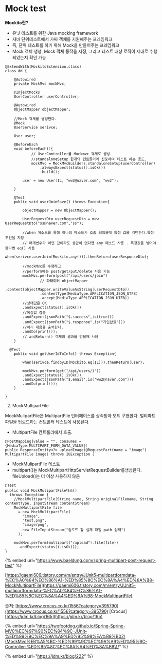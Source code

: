 # Mock test

**Mockito란?**

* 유닛 테스트를 위한 Java mocking framework
* 자바 단위테스트에서 가짜 객체를 지원해주는 프레임워크
* 즉, 단위 테스트를 하기 위해 Mock을 만들어주는 프레임워크
* Mock 객체 생성, Mock 객체 동작을 지정, 그리고 테스트 대상 로직이 제대로 수행 되었는지 확인 가능

```text
@ExtendWith(MockitoExtension.class)
class dd {
 
	@Autowired
	private MockMvc mockMvc;
	
	@InjectMocks
	UserController userController;
	
	@Autowired
	ObjectMapper objectMapper;
	
	//Mock 객체를 생성한다.
	@Mock
	UserService serivce;
	
	User user;

	@BeforeEach
	void beforeEach(){
		    // UserController를 Mockmvc 객체로 생성.
	     	//standaloneSetup 한개의 컨트롤러에 집중하여 테스트 하는 용도. 
			mockMvc = MockMvcBuilders.standaloneSetup(userController)
				.alwaysExpect(status().isOk())
				.build();

		user = new User(1L, "ww2@naver.com", "ww2");
	
	}
	
	@Test
	public void userJoinSave() throws Exception{
		
		objectMapper = new ObjectMapper();
		
		UserRequestDto userRequestDto = new UserRequestDto("ss@naver.com","ss");
		
		//when 메소드를 통해 하나의 메소드가 호출 되었을때 특정 값을 리턴한다.특정 조건을 지정
		// 매개변수가 어떤 값이라도 상관이 없다면 any 메소드 사용 . 특정값을 넣어야 한다면 eq() 사용
		when(serivce.userJoin(Mockito.any())).thenReturn(userResponseDto);
		
		//mockMvc를 수행하고 
		//perform에는 post/get/put/delete 사용 가능
		mockMvc.perform(post("/api/users/join")
				// 파라미터 objectMapper
                .content(objectMapper.writeValueAsString(userRequestDto))
                .contentType(MediaType.APPLICATION_JSON_UTF8)
                .accept(MediaType.APPLICATION_JSON_UTF8))
		//상태값은 OK
		.andExpect(status().isOk())
		//예상값 검증
		.andExpect(jsonPath("$.success",is(true)))	
		.andExpect(jsonPath("$.response",is("가입완료")))	
		//처리 내용을 출력한다.
		.andDo(print());
		// andReturn() 객체의 결과를 받을때 사용
	}
	
  @Test
	public void getUserIdToInfo() throws Exception{
		
		when(serivce.findbyID(Mockito.eq(1L))).thenReturn(user);
		
		mockMvc.perform(get("/api/users/1"))
		.andExpect(status().isOk())
		.andExpect(jsonPath("$.email",is("ww2@naver.com")))
		.andDo(print());
	}
 
}
```

  
2. MockMultipartFile

MockMulipartFile은 MultipartFile 인터페이스를 상속받아 모의 구현한다. 멀티파트파일을 업로드하는 컨트롤러 테스트에 사용된다.

* MultipartFile  컨트롤러에서 호출.

```text
@PostMapping(value = "", consumes = {MediaType.MULTIPART_FORM_DATA_VALUE})
public ResponseEntity<?> uploadImage(@RequestPart(name = "image") MultipartFile image) throws IOException {
```

* MockMulipartFile 테스트 
* multipart\(\)는 MockMultipartHttpServletRequestBuilder를생성한다. fileUpload\(\)는 더 이상 사용하지 않음

```text
@Test
public void MockMulipartFile테스() 
  throws Exception {
    //MockMultipartFile(String name, String originalFilename, String contentType, InputStream contentStream)
    MockMultipartFile file 
      = new MockMultipartFile(
        "image", 
        "test.png", 
        "image/png",
        new FileInputStream("업로드 할 실제 파일 path 입력")
      );
   
    mockMvc.perform(multipart("/upload").file(file))
      .andExpect(status().isOk());
}
```

{% embed url="https://www.baeldung.com/spring-multipart-post-request-test" %}



[https://gaemi606.tistory.com/m/entry/JUnit5-multipartformdata-%EC%A0%84%EC%86%A1-%ED%85%8C%EC%8A%A4%ED%8A%B8-MockMultipartFile](https://gaemi606.tistory.com/m/entry/JUnit5-multipartformdata-%EC%A0%84%EC%86%A1-%ED%85%8C%EC%8A%A4%ED%8A%B8-MockMultipartFile)

  
출처: [https://www.crocus.co.kr/1556?category=395790](https://www.crocus.co.kr/1556?category=395790) \[Crocus\]    [https://jdm.kr/blog/165](https://jdm.kr/blog/165)

{% embed url="https://twofootdog.github.io/Spring-Spring-MVC%EC%97%90%EC%84%9C-JUnit-%ED%99%9C%EC%9A%A9%ED%95%98%EA%B8%B02\(MockMvc%EB%A5%BC-%ED%99%9C%EC%9A%A9%ED%95%9C-Controller-%ED%85%8C%EC%8A%A4%ED%8A%B8\)/" %}

{% embed url="https://jdm.kr/blog/222" %}



